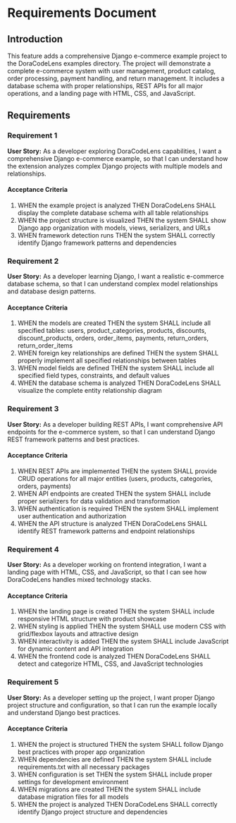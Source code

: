 # Requirements Document

## Introduction

This feature adds a comprehensive Django e-commerce example project to the DoraCodeLens examples directory. The project will demonstrate a complete e-commerce system with user management, product catalog, order processing, payment handling, and return management. It includes a database schema with proper relationships, REST APIs for all major operations, and a landing page with HTML, CSS, and JavaScript.

## Requirements

### Requirement 1

**User Story:** As a developer exploring DoraCodeLens capabilities, I want a comprehensive Django e-commerce example, so that I can understand how the extension analyzes complex Django projects with multiple models and relationships.

#### Acceptance Criteria

1. WHEN the example project is analyzed THEN DoraCodeLens SHALL display the complete database schema with all table relationships
2. WHEN the project structure is visualized THEN the system SHALL show Django app organization with models, views, serializers, and URLs
3. WHEN framework detection runs THEN the system SHALL correctly identify Django framework patterns and dependencies

### Requirement 2

**User Story:** As a developer learning Django, I want a realistic e-commerce database schema, so that I can understand complex model relationships and database design patterns.

#### Acceptance Criteria

1. WHEN the models are created THEN the system SHALL include all specified tables: users, product_categories, products, discounts, discount_products, orders, order_items, payments, return_orders, return_order_items
2. WHEN foreign key relationships are defined THEN the system SHALL properly implement all specified relationships between tables
3. WHEN model fields are defined THEN the system SHALL include all specified field types, constraints, and default values
4. WHEN the database schema is analyzed THEN DoraCodeLens SHALL visualize the complete entity relationship diagram

### Requirement 3

**User Story:** As a developer building REST APIs, I want comprehensive API endpoints for the e-commerce system, so that I can understand Django REST framework patterns and best practices.

#### Acceptance Criteria

1. WHEN REST APIs are implemented THEN the system SHALL provide CRUD operations for all major entities (users, products, categories, orders, payments)
2. WHEN API endpoints are created THEN the system SHALL include proper serializers for data validation and transformation
3. WHEN authentication is required THEN the system SHALL implement user authentication and authorization
4. WHEN the API structure is analyzed THEN DoraCodeLens SHALL identify REST framework patterns and endpoint relationships

### Requirement 4

**User Story:** As a developer working on frontend integration, I want a landing page with HTML, CSS, and JavaScript, so that I can see how DoraCodeLens handles mixed technology stacks.

#### Acceptance Criteria

1. WHEN the landing page is created THEN the system SHALL include responsive HTML structure with product showcase
2. WHEN styling is applied THEN the system SHALL use modern CSS with grid/flexbox layouts and attractive design
3. WHEN interactivity is added THEN the system SHALL include JavaScript for dynamic content and API integration
4. WHEN the frontend code is analyzed THEN DoraCodeLens SHALL detect and categorize HTML, CSS, and JavaScript technologies

### Requirement 5

**User Story:** As a developer setting up the project, I want proper Django project structure and configuration, so that I can run the example locally and understand Django best practices.

#### Acceptance Criteria

1. WHEN the project is structured THEN the system SHALL follow Django best practices with proper app organization
2. WHEN dependencies are defined THEN the system SHALL include requirements.txt with all necessary packages
3. WHEN configuration is set THEN the system SHALL include proper settings for development environment
4. WHEN migrations are created THEN the system SHALL include database migration files for all models
5. WHEN the project is analyzed THEN DoraCodeLens SHALL correctly identify Django project structure and dependencies